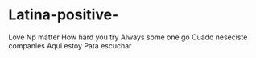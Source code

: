 # Latina-positive-
Love
 Np matter How hard  you try 
Always  some one go 
Cuado neseciste companies Aqui estoy Pata escuchar
